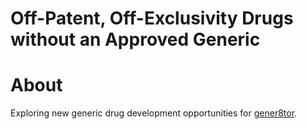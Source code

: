 # Off-Patent, Off-Exclusivity Drugs without an Approved Generic

# About
Exploring new generic drug development opportunities for [gener8tor](https://www.gener8tor.com/).